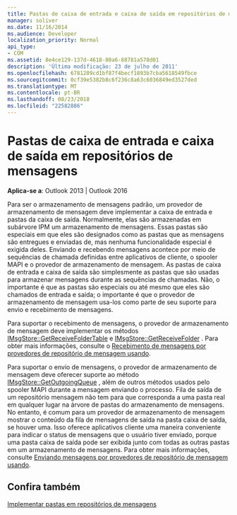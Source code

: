 ```yaml
---
title: Pastas de caixa de entrada e caixa de saída em repositórios de mensagens
manager: soliver
ms.date: 11/16/2014
ms.audience: Developer
localization_priority: Normal
api_type:
- COM
ms.assetid: 8e4ce129-137d-4618-80a6-88781a578d01
description: 'Última modificação: 23 de julho de 2011'
ms.openlocfilehash: 6781209cd1bf87f4becf1893b7cba5618549fbce
ms.sourcegitcommit: 0cf39e5382b8c6f236c8a63c6036849ed3527ded
ms.translationtype: MT
ms.contentlocale: pt-BR
ms.lasthandoff: 08/23/2018
ms.locfileid: "22582886"
---
```

# <a name="inbox-and-outbox-folders-in-message-stores"></a>Pastas de caixa de entrada e caixa de saída em repositórios de mensagens

  
  
**Aplica-se a**: Outlook 2013 | Outlook 2016 
  
Para ser o armazenamento de mensagens padrão, um provedor de armazenamento de mensagem deve implementar a caixa de entrada e pastas da caixa de saída. Normalmente, elas são armazenadas em subárvore IPM um armazenamento de mensagens. Essas pastas são especiais em que eles são designados como as pastas que as mensagens são entregues e enviadas de, mas nenhuma funcionalidade especial é exigida deles. Enviando e recebendo mensagens acontece por meio de sequências de chamada definidas entre aplicativos de cliente, o spooler MAPI e o provedor de armazenamento de mensagem. As pastas de caixa de entrada e caixa de saída são simplesmente as pastas que são usadas para armazenar mensagens durante as sequências de chamadas. Não, o importante é que as pastas são especiais ou até mesmo que eles são chamados de entrada e saída; o importante é que o provedor de armazenamento de mensagem usa-los como parte de seu suporte para envio e recebimento de mensagens.
  
Para suportar o recebimento de mensagens, o provedor de armazenamento de mensagem deve implementar os métodos [IMsgStore::GetReceiveFolderTable](imsgstore-getreceivefoldertable.md) e [IMsgStore::GetReceiveFolder](imsgstore-getreceivefolder.md) . Para obter mais informações, consulte o [Recebimento de mensagens por provedores de repositório de mensagem usando](receiving-messages-by-using-message-store-providers.md).
  
Para suportar o envio de mensagens, o provedor de armazenamento de mensagem deve oferecer suporte ao método [IMsgStore::GetOutgoingQueue](imsgstore-getoutgoingqueue.md) , além de outros métodos usados pelo spooler MAPI durante a mensagem enviando o processo. Fila de saída de um repositório mensagem não tem para que corresponda a uma pasta real em qualquer lugar na árvore de pastas do armazenamento de mensagens. No entanto, é comum para um provedor de armazenamento de mensagem mostrar o conteúdo da fila de mensagens de saída na pasta caixa de saída, se houver uma. Isso oferece aplicativos cliente uma maneira conveniente para indicar o status de mensagens que o usuário tiver enviado, porque uma pasta caixa de saída pode ser exibida junto com todas as outras pastas em um armazenamento de mensagens. Para obter mais informações, consulte [Enviando mensagens por provedores de repositório de mensagem usando](sending-messages-by-using-message-store-providers.md).
  
## <a name="see-also"></a>Confira também



[Implementar pastas em repositórios de mensagens](implementing-folders-in-message-stores.md)

